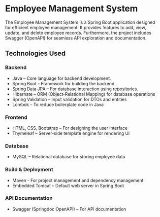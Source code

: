 # Employee Management System

The Employee Management System is a Spring Boot application designed for efficient employee management. It provides features to add, view, update, and delete employee records. Furthermore, the project includes Swagger (OpenAPI) for seamless API exploration and documentation.

## Technologies Used

### Backend
- Java – Core language for backend development.
- Spring Boot – Framework for building the backend.
- Spring Data JPA – For database interaction using repositories.
- Hibernate – ORM (Object-Relational Mapping) for database operations
- Spring Validation – Input validation for DTOs and entities
- Lombok – To reduce boilerplate code in Java

### Frontend
-  HTML, CSS, Bootstrap – For designing the user interface
- Thymeleaf – Server-side template engine for rendering UI

### Database
- MySQL – Relational database for storing employee data

### Build & Deployment
- Maven - For project management and dependency management
- Embedded Tomcat – Default web server in Spring Boot

### API Documentation
- Swagger (Springdoc OpenAPI) – For API documentation

